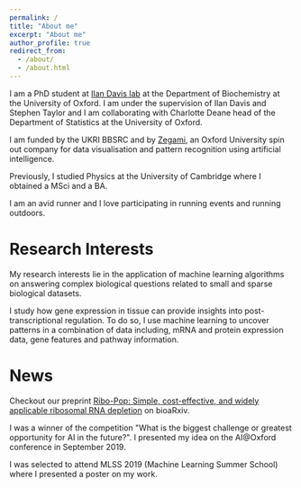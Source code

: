 ```yaml
---
permalink: /
title: "About me"
excerpt: "About me"
author_profile: true
redirect_from: 
  - /about/
  - /about.html
---
```

I am a PhD student at [Ilan Davis lab](http://www.ilandavis.com/) at the Department of Biochemistry at the University of Oxford. I am under the supervision of Ilan Davis and Stephen Taylor and I am collaborating with Charlotte Deane head of the Department of Statistics at the University of Oxford.

I am funded by the UKRI BBSRC and by [Zegami](https://zegami.com/), an Oxford University spin out company for data visualisation and pattern recognition using artificial intelligence. 

Previously, I studied Physics at the University of Cambridge where I obtained a MSci and a BA.

I am an avid runner and I love participating in running events and running outdoors. 

Research Interests
======
My research interests lie in the application of machine learning algorithms on answering complex biological questions related to small and sparse biological datasets.

I study how gene expression in tissue can provide insights into post-transcriptional regulation. To do so, I use machine learning to uncover patterns in a combination of data including, mRNA and protein expression data, gene features and pathway information.

News
======
Checkout our preprint [Ribo-Pop: Simple, cost-effective, and widely applicable ribosomal RNA depletion](https://doi.org/10.1101/2020.05.19.102293) on bioaRxiv. 

I was a winner of the competition "What is the biggest challenge or greatest opportunity for AI in the future?". I presented my idea on the AI@Oxford conference in September 2019.

I was selected to attend MLSS 2019 (Machine Learning Summer School) where I presented a poster on my work.
